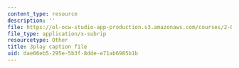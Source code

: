 ```yaml
---
content_type: resource
description: ''
file: https://ol-ocw-studio-app-production.s3.amazonaws.com/courses/2-003sc-engineering-dynamics-fall-2011/dae06eb5295e5b3f8ddee71ab6985b1b_fK9AGvLf3yw.vtt
file_type: application/x-subrip
resourcetype: Other
title: 3play caption file
uid: dae06eb5-295e-5b3f-8dde-e71ab6985b1b
---
```

